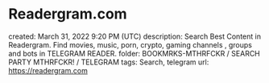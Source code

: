 # Readergram.com

created: March 31, 2022 9:20 PM (UTC)
description: Search Best Content in Readergram. Find movies, music, porn, crypto, gaming channels , groups and bots in TELEGRAM READER.
folder: BOOKMRKS-MTHRFCKR / SEARCH PARTY MTHRFCKR! / TELEGRAM
tags: Search, telegram
url: https://readergram.com